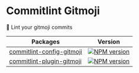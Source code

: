 # Commitlint Gitmoji

🎉 Lint your gitmoji commits

| Packages                                       | Version                                    |
| ---------------------------------------------- | ------------------------------------------ |
| [commitlint-config-gitmoji](./packages/config) | [![NPM version][config-image]][config-url] |
| [commitlint-plugin-gitmoji](./packages/plugin) | [![NPM version][plugin-image]][plugin-url] |

<!-- npm url -->

[config-image]: http://img.shields.io/npm/v/commitlint-config-gitmoji.svg?style=flat-square&color=deepgreen&label=latest
[config-url]: http://npmjs.org/package/commitlint-config-gitmoji

[plugin-image]: http://img.shields.io/npm/v/commitlint-plugin-gitmoji.svg?style=flat-square&color=deepgreen&label=latest
[plugin-url]: http://npmjs.org/package/commitlint-plugin-gitmoji
